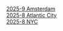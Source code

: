 <a href="{{ site.baseurl }}/pics/2025-9-amsterdam/"> 2025-9 Amsterdam </a><br>
<a href="{{ site.baseurl }}/pics/2025-8-atlantic-city/"> 2025-8 Atlantic City </a><br>
<a href="{{ site.baseurl }}/pics/2025-8-nyc/"> 2025-8 NYC </a><br>
